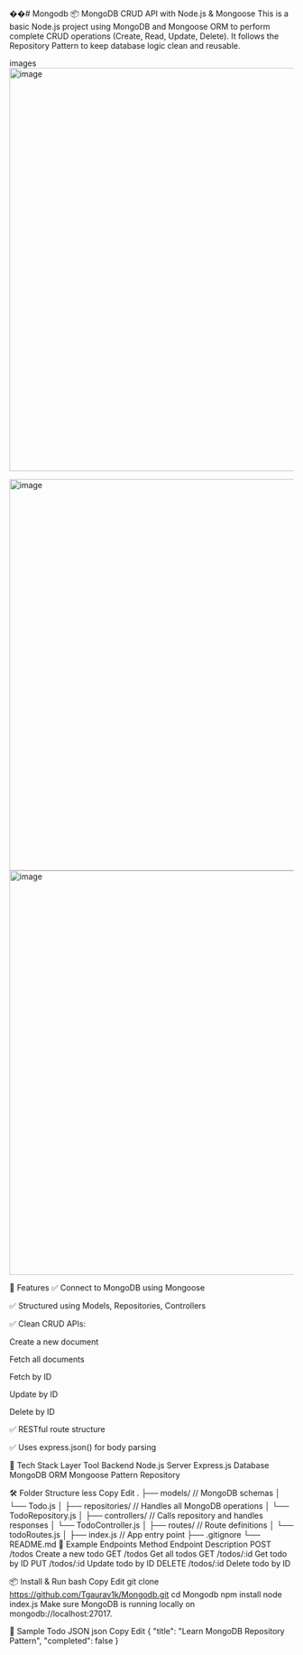 ��#   M o n g o d b 
 
 📦 MongoDB CRUD API with Node.js & Mongoose
This is a basic Node.js project using MongoDB and Mongoose ORM to perform complete CRUD operations (Create, Read, Update, Delete). It follows the Repository Pattern to keep database logic clean and reusable.

images 
<img width="1365" height="715" alt="image" src="https://github.com/user-attachments/assets/87080d57-0484-48df-a6a3-aadb78ad3803" />

<img width="1360" height="694" alt="image" src="https://github.com/user-attachments/assets/8a725a88-2cc1-43ec-98d2-689f95d80b48" />

<img width="1358" height="717" alt="image" src="https://github.com/user-attachments/assets/7e3b1c8b-907f-4640-bfbc-e08d32dbb1d6" />

🚀 Features
✅ Connect to MongoDB using Mongoose


✅ Structured using Models, Repositories, Controllers

✅ Clean CRUD APIs:

Create a new document

Fetch all documents

Fetch by ID

Update by ID

Delete by ID

✅ RESTful route structure

✅ Uses express.json() for body parsing

🧱 Tech Stack
Layer	Tool
Backend	Node.js
Server	Express.js
Database	MongoDB
ORM	Mongoose
Pattern	Repository

🛠 Folder Structure
less
Copy
Edit
.
├── models/            // MongoDB schemas
│   └── Todo.js
│
├── repositories/      // Handles all MongoDB operations
│   └── TodoRepository.js
│
├── controllers/       // Calls repository and handles responses
│   └── TodoController.js
│
├── routes/            // Route definitions
│   └── todoRoutes.js
│
├── index.js           // App entry point
├── .gitignore
└── README.md
🔗 Example Endpoints
Method	Endpoint	Description
POST	/todos	Create a new todo
GET	/todos	Get all todos
GET	/todos/:id	Get todo by ID
PUT	/todos/:id	Update todo by ID
DELETE	/todos/:id	Delete todo by ID

📦 Install & Run
bash
Copy
Edit
git clone https://github.com/Tgaurav1k/Mongodb.git
cd Mongodb
npm install
node index.js
Make sure MongoDB is running locally on mongodb://localhost:27017.

📂 Sample Todo JSON
json
Copy
Edit
{
  "title": "Learn MongoDB Repository Pattern",
  "completed": false
}
